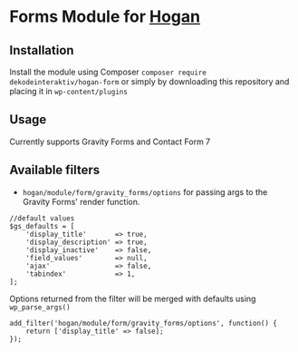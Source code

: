 # Forms Module for [Hogan](https://github.com/dekodeinteraktiv/hogan-core)

## Installation
Install the module using Composer `composer require dekodeinteraktiv/hogan-form` or simply by downloading this repository and placing it in `wp-content/plugins`

## Usage
Currently supports Gravity Forms and Contact Form 7

## Available filters
- `hogan/module/form/gravity_forms/options` for passing args to the Gravity Forms' render function.
```
//default values
$gs_defaults = [
    'display_title'       => true,
    'display_description' => true,
    'display_inactive'    => false,
    'field_values'        => null,
    'ajax'                => false,
    'tabindex'            => 1,
];

```

Options returned from the filter will be merged with defaults using `wp_parse_args()`
```
add_filter('hogan/module/form/gravity_forms/options', function() {
	return ['display_title' => false];
});
```

